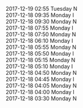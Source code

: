 2017-12-19 02:55 Tuesday  N  
2017-12-18 09:35 Monday  I  
2017-12-18 09:30 Monday  N  
2017-12-18 07:55 Monday  I  
2017-12-18 07:50 Monday  N  
2017-12-18 06:10 Monday  I  
2017-12-18 05:55 Monday  N  
2017-12-18 05:50 Monday  I  
2017-12-18 05:15 Monday  N  
2017-12-18 05:10 Monday  I  
2017-12-18 04:50 Monday  N  
2017-12-18 04:45 Monday  I  
2017-12-18 04:05 Monday  N  
2017-12-18 04:00 Monday  I  
2017-12-18 03:30 Monday  N  
